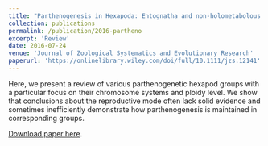 ```yaml
---
title: "Parthenogenesis in Hexapoda: Entognatha and non‐holometabolous insects"
collection: publications
permalink: /publication/2016-partheno
excerpt: 'Review'
date: 2016-07-24
venue: 'Journal of Zoological Systematics and Evolutionary Research'
paperurl: 'https://onlinelibrary.wiley.com/doi/full/10.1111/jzs.12141'
---
```


Here, we present a review of various parthenogenetic hexapod groups with a particular focus on their chromosome systems and ploidy level. We show that conclusions about the reproductive mode often lack solid evidence and sometimes inefficiently demonstrate how parthenogenesis is maintained in corresponding groups.

[Download paper here](https://onlinelibrary.wiley.com/doi/full/10.1111/jzs.12141).